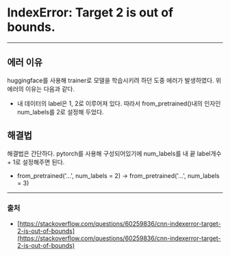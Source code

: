 # IndexError: Target 2 is out of bounds.
-----
## 에러 이유

huggingface를 사용해 trainer로 모델을 학습시키려 하던 도중 에러가 발생하였다. 위 에러의 이유는 다음과 같다.

- 내 데이터의 label은 1, 2로 이루어져 있다. 따라서 from_pretrained()내의 인자인 num_labels를 2로 설정해 두었다.

## 해결법

해결법은 간단하다. pytorch를 사용해 구성되어있기에 num_labels를 내 끝 label개수 + 1로 설정해주면 된다.

- from_pretrained('...', num_labels = 2) → from_pretrained('...', num_labels = 3)

---

### 출처

- [https://stackoverflow.com/questions/60259836/cnn-indexerror-target-2-is-out-of-bounds](https://stackoverflow.com/questions/60259836/cnn-indexerror-target-2-is-out-of-bounds)